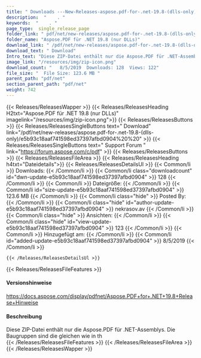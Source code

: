 ```yaml
---
title: " Downloads ---New-Releases-aspose.pdf-for-.net-19.8-(dlls-only) . "
description:  "    . " 
keywords:  "    . " 
page_type:  single_release_page
folder_link: " pdf/net/new-releases/aspose.pdf-for-.net-19.8-(dlls-only)/"
folder_name: "Aspose.PDF für .NET 19.8 (nur DLLs)"
download_link: " /pdf/net/new-releases/aspose.pdf-for-.net-19.8-(dlls-only)/e5b93c18aaf741598ed37397afbd0904"
download_text: " Download"
Intro_text: "Diese ZIP-Datei enthält nur die Aspose.PDF für .NET-Assemblys. Die Versammlungen ..."
image_link: "/resources/img/zip-icon.png"
download_count: "   8/5/2019  Downloads: 128  Views: 122"
file_size: "  File Size: 123.6 MB "
parent_path: "pdf/net"
section_parent_path: "pdf/net"
weight: 742
---
```


{{< Releases/ReleasesWapper >}}
  {{< Releases/ReleasesHeading H2txt="Aspose.PDF für .NET 19.8 (nur DLLs)" imagelink="/resources/img/zip-icon.png">}}
  {{< Releases/ReleasesButtons >}}
    {{< Releases/ReleasesSingleButtons text=" Download" link="/pdf/net/new-releases/aspose.pdf-for-.net-19.8-(dlls-only)/e5b93c18aaf741598ed37397afbd0904%20%20" >}}
    {{< Releases/ReleasesSingleButtons text=" Support Forum " link="https://forum.aspose.com/c/pdf" >}}
  {{< Releases/ReleasesButtons >}}
  {{< Releases/ReleasesFileArea >}}
    {{< Releases/ReleasesHeading h4txt="Dateidetails">}}
    {{< Releases/ReleasesDetailsUl >}}
            {{< Common/li >}} Downloads: {{< /Common/li >}}
      {{< Common/li class="downloadcount" id="dwn-update-e5b93c18aaf741598ed37397afbd0904" >}} 128 {{< /Common/li >}}
      {{< Common/li >}} Dateigröße: {{< /Common/li >}}
      {{< Common/li id="size-update-e5b93c18aaf741598ed37397afbd0904" >}} 123.6 MB {{< /Common/li >}} 
      {{< Common/li  class="hide" >}} Posted By: {{< /Common/li >}} 
      {{< Common/li class="hide" id="author-update-e5b93c18aaf741598ed37397afbd0904" >}} nekrasov.av {{< /Common/li >}}
      {{< Common/li class="hide" >}} Ansichten: {{< /Common/li >}}
      {{< Common/li class="hide" id="view-update-e5b93c18aaf741598ed37397afbd0904" >}} 123 {{< /Common/li >}}
      {{< Common/li >}} Hinzugefügt am: {{< /Common/li >}}
      {{< Common/li id="added-update-e5b93c18aaf741598ed37397afbd0904" >}} 8/5/2019 {{< /Common/li >}} 

    {{< /Releases/ReleasesDetailsUl >}}

  {{< Releases/ReleasesFileFeatures >}}
      <h4>Versionshinweise</h4><div> <a href="https://docs.aspose.com/display/pdfnet/Aspose.PDF+for+.NET+19.8+Release+Notes">https://docs.aspose.com/display/pdfnet/Aspose.PDF+for+.NET+19.8+Release+Hinweise</a></div><h4> Beschreibung</h4><div class="HTMLDescription"> Diese ZIP-Datei enthält nur die Aspose.PDF für .NET-Assemblys. Die Baugruppen sind die gleichen wie in th</div>
  {{< /Releases/ReleasesFileFeatures >}}
 {{< /Releases/ReleasesFileArea >}}
{{< /Releases/ReleasesWapper >}}



